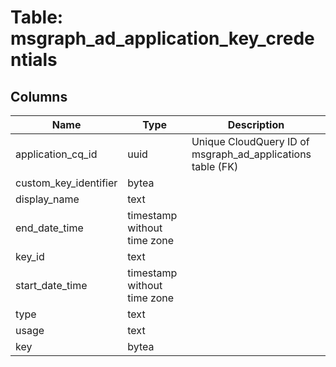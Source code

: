 
# Table: msgraph_ad_application_key_credentials

## Columns
| Name        | Type           | Description  |
| ------------- | ------------- | -----  |
|application_cq_id|uuid|Unique CloudQuery ID of msgraph_ad_applications table (FK)|
|custom_key_identifier|bytea||
|display_name|text||
|end_date_time|timestamp without time zone||
|key_id|text||
|start_date_time|timestamp without time zone||
|type|text||
|usage|text||
|key|bytea||
